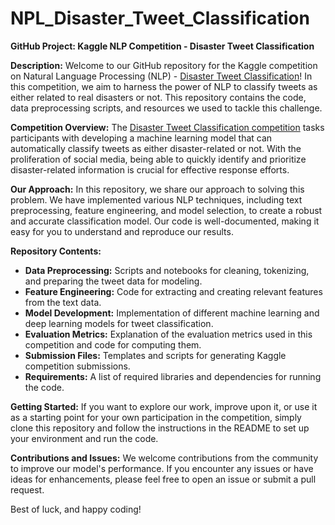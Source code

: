# NPL_Disaster_Tweet_Classification

**GitHub Project: Kaggle NLP Competition - Disaster Tweet Classification**

**Description:**
Welcome to our GitHub repository for the Kaggle competition on Natural Language Processing (NLP) - [Disaster Tweet Classification](https://www.kaggle.com/competitions/nlp-getting-started)! In this competition, we aim to harness the power of NLP to classify tweets as either related to real disasters or not. This repository contains the code, data preprocessing scripts, and resources we used to tackle this challenge.

**Competition Overview:**
The [Disaster Tweet Classification competition](https://www.kaggle.com/competitions/nlp-getting-started) tasks participants with developing a machine learning model that can automatically classify tweets as either disaster-related or not. With the proliferation of social media, being able to quickly identify and prioritize disaster-related information is crucial for effective response efforts.

**Our Approach:**
In this repository, we share our approach to solving this problem. We have implemented various NLP techniques, including text preprocessing, feature engineering, and model selection, to create a robust and accurate classification model. Our code is well-documented, making it easy for you to understand and reproduce our results.

**Repository Contents:**
- **Data Preprocessing:** Scripts and notebooks for cleaning, tokenizing, and preparing the tweet data for modeling.
- **Feature Engineering:** Code for extracting and creating relevant features from the text data.
- **Model Development:** Implementation of different machine learning and deep learning models for tweet classification.
- **Evaluation Metrics:** Explanation of the evaluation metrics used in this competition and code for computing them.
- **Submission Files:** Templates and scripts for generating Kaggle competition submissions.
- **Requirements:** A list of required libraries and dependencies for running the code.

**Getting Started:**
If you want to explore our work, improve upon it, or use it as a starting point for your own participation in the competition, simply clone this repository and follow the instructions in the README to set up your environment and run the code.

**Contributions and Issues:**
We welcome contributions from the community to improve our model's performance. If you encounter any issues or have ideas for enhancements, please feel free to open an issue or submit a pull request.


Best of luck, and happy coding!
